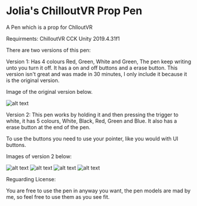 # Jolia's ChilloutVR Prop Pen
A Pen which is a prop for ChlloutVR

Requirments:
ChilloutVR CCK 
Unity 2019.4.31f1

There are two versions of this pen:

Version 1:
Has 4 colours Red, Green, White and Green, The pen keep writing unto you turn it off. It has a on and off buttons and a erase button. This version isn't great and was made in 30 minutes, I only include it because it is the original version. 

Image of the original version below.

![alt text](https://i.imgur.com/PCKJSYY.jpeg)


Version 2:
This pen works by holding it and then pressing the trigger to white, it has 5 colours, White, Black, Red, Green and Blue. It also has a erase button at the end of the pen. 

To use the buttons you need to use your pointer, like you would with UI buttons.

Images of version 2 below:

![alt text](https://i.imgur.com/RFIZcSF.png)
![alt text](https://i.imgur.com/oLyzmUb.png)
![alt text](https://i.imgur.com/X1rLAj4.png)
![alt text](https://i.imgur.com/HbcZiFf.png)

Reguarding License:

You are free to use the pen in anyway you want, the pen models are mad by me, so feel free to use them as you see fit.
